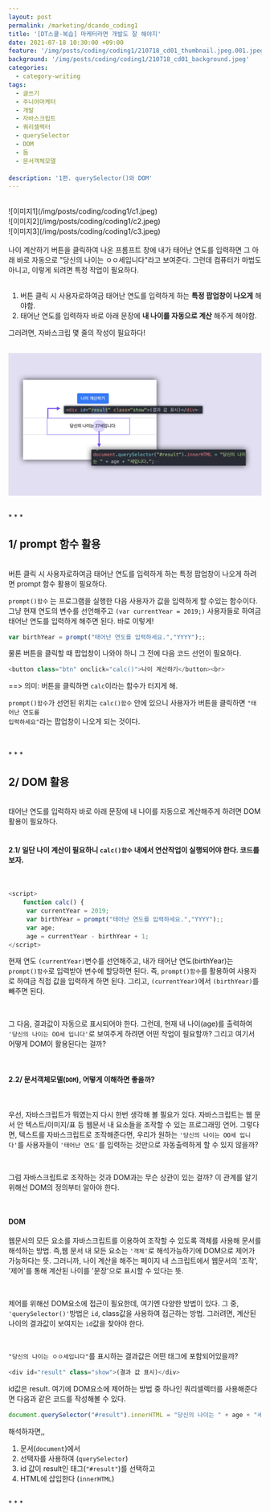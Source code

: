 ```yaml
---
layout: post
permalink: /marketing/dcando_coding1
title: '[DT스쿨-복습] 마케터라면 개발도 잘 해야지'
date: 2021-07-18 10:30:00 +09:00
feature: '/img/posts/coding/coding1/210718_cd01_thumbnail.jpeg.001.jpeg'
background: '/img/posts/coding/coding1/210718_cd01_background.jpeg'
categories:
  - category-writing
tags:
  - 글쓰기
  - 주니어마케터
  - 개발
  - 자바스크립트
  - 쿼리셀렉터
  - querySelector
  - DOM
  - 돔
  - 문서객체모델

description: '1편. querySelector()와 DOM'
---
```




<br>
![이미지1](/img/posts/coding/coding1/c1.jpeg)
<br>
![이미지2](/img/posts/coding/coding1/c2.jpeg)
<br>
![이미지3](/img/posts/coding/coding1/c3.jpeg)

<br>
<br>
나이 계산하기 버튼을 클릭하여 나온 프롬프트 창에 내가 태어난 연도를 입력하면 그 아래 바로 자동으로 "당신의 나이는 ㅇㅇ세입니다"라고 보여준다. 그런데 컴퓨터가 마법도 아니고, 이렇게 되려면 특정 작업이 필요하다.
<br>


<br>

1. 버튼 클릭 시 사용자로하여금 태어난 연도를 입력하게 하는 **특정 팝업창이 나오게** 해야함. <br>
2. 태어난 연도를 입력하자 바로 아래 문장에 **내 나이를 자동으로 계산** 해주게 해야함. <br>

그러려면, 자바스크립 몇 줄의 작성이 필요하다!
<br>
<br>

![이미지4](/img/posts/coding/coding1/c4.jpeg)


<br>
* * *
<br>


## 1/ prompt 함수 활용
<br>
버튼 클릭 시 사용자로하여금 태어난 연도를 입력하게 하는 특정 팝업창이 나오게 하려면 prompt 함수 활용이 필요하다.

<br>

<code>prompt()함수</code>  는 프로그램을 실행한 다음 사용자가 값을 입력하게 할 수있는 함수이다.그냥 현재 연도의 변수를 선언해주고 <code>(var currentYear = 2019;)</code> 사용자들로 하여금 태어난 연도를 입력하게 해주면 된다. 바로 이렇게!

~~~javascript
var birthYear = prompt("태어난 연도를 입력하세요.","YYYY");;
~~~

물론 버튼을 클릭할 때 팝업창이 나와야 하니 그 전에 다음 코드 선언이 필요하다.

~~~javascript
<button class="btn" onclick="calc()">나이 계산하기</button><br>
~~~

==> 의미: 버튼을 클릭하면 <code>calc</code>이라는 함수가 터지게 해.<br>

<code>prompt()함수</code>가 선언된 위치는 <code>calc()함수</code> 안에 있으니 사용자가 버튼을 클릭하면 <code>"태어난 연도를 입력하세요"</code>라는 팝업창이 나오게 되는 것이다.<br>
<br>



<br>
* * *
<br>




##  2/ DOM 활용
<br>
태어난 연도를 입력하자 바로 아래 문장에 내 나이를 자동으로 계산해주게 하려면 DOM 활용이 필요하다.
<br><br>

####  2.1/ 일단 나이 계산이 필요하니 <code>calc()함수</code> 내에서 연산작업이 실행되어야 한다. 코드를 보자.

<br>

~~~javascript
<script>
	function calc() {
	 var currentYear = 2019;
	 var birthYear = prompt("태어난 연도를 입력하세요.","YYYY");;
	 var age;
	 age = currentYear - birthYear + 1;
</script>
~~~


현재 연도 <code>(currentYear)</code>변수를 선언해주고, 내가 태어난 연도(birthYear)는 <code>prompt()함수</code>로 입력받아 변수에 할당하면 된다. 즉, <code>prompt()함수</code>를 활용하여 사용자로 하여금 직접 값을 입력하게 하면 된다. 그리고, <code>(currentYear)</code>에서 <code>(birthYear)</code>를 빼주면 된다.

<br>

그 다음, 결과값이 자동으로 표시되어야 한다. 그런데, 현재 내 나이(age)를 출력하여 <code>'당신의 나이는 OO세 입니다'</code>로 보여주게 하려면 어떤 작업이 필요할까? 그리고 여기서 어떻게 DOM이 활용된다는 걸까?

<br>

####  2.2/ 문서객체모델(<code>DOM</code>), 어떻게 이해하면 좋을까?

<br>

우선, 자바스크립트가 뭐였는지 다시 한번 생각해 볼 필요가 있다. 자바스크립트는 웹 문서 안 텍스트/이미지/표 등 웹문서 내 요소들을 조작할 수 있는 프로그래밍 언어. 그렇다면, 텍스트를 자바스크립트로 조작해준다면, 우리가 원하는 <code>'당신의 나이는 OO세 입니다'</code>를 사용자들이 <code>'태어난 연도'</code>를 입력하는 것만으로 자동출력하게 할 수 있지 않을까?

<br>

그럼 자바스크립트로 조작하는 것과 DOM과는 무슨 상관이 있는 걸까? 이 관계를 알기위해선 DOM의 정의부터 알아야 한다.

<br>

#### DOM

웹문서의 모든 요소를 자바스크립트를 이용하여 조작할 수 있도록 객체를 사용해 문서를 해석하는 방법. 즉,웹 문서 내 모든 요소는 <code>'객체'</code>로 해석가능하기에 DOM으로 제어가 가능하다는 뜻. 그러니까, 나이 계산을 해주는 페이지 내 스크립트에서 웹문서의 '조작', '제어'를 통해 계산된 나이를 '문장'으로 표시할 수 있다는 뜻.

<br>

제어를 위해선 DOM요소에 접근이 필요한데, 여기엔 다양한 방법이 있다. 그 중, <code>'querySelector()'</code>방법은 <code>id</code>, <cide>class</code>값을 사용하여 접근하는 방법. 그러려면, 계산된 나이의 결과값이 보여지는 <code>id</code>값을 찾아야 한다.

<br>

<code>"당신의 나이는 ㅇㅇ세입니다"</code>를 표시하는 결과값은 어떤 태그에 포함되어있을까?

~~~javascript
<div id="result" class="show">(결과 값 표시)</div>
~~~

id값은 result. 여기에 DOM요소에 제어하는 방법 중 하나인 쿼리셀렉터를 사용해준다면 다음과 같은 코드를 작성해볼 수 있다.

~~~javascript
document.querySelector("#result").innerHTML = "당신의 나이는 " + age + "세입니다.";
~~~

해석하자면,,
1. 문서(<code>document</code>)에서 <br>
2. 선택자를 사용하여 (<code>querySelector</code>) <br>
3. id 값이 result인 태그(<code>"#result"</code>)를 선택하고 <br>
4. HTML에 삽입한다 (<code>innerHTML</code>) <br>


<br>
* * *
<br>

